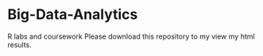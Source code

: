 # Big-Data-Analytics
R labs and coursework
Please download this repository to my view my html results.
